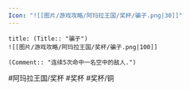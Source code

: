 ```yaml
---
Icon: "![[图片/游戏攻略/阿玛拉王国/奖杯/骗子.png|30]]"
---
```

```ad-common-bronze-trophy
title: (Title:: "骗子")
![[图片/游戏攻略/阿玛拉王国/奖杯/骗子.png|100]]

(Comment:: "连续5次命中一名空中的敌人.")
```

#阿玛拉王国/奖杯 #奖杯 #奖杯/铜
